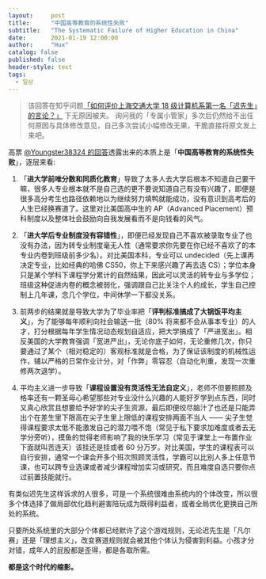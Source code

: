 ```yaml
---
layout:     post
title:      "中国高等教育的系统性失败"
subtitle:   "The Systematic Failure of Higher Education in China"
date:       2021-01-19 12:00:00
author:     "Hux"
catalog: false
published: false
header-style: text
tags:
  - 일상
---
```


> 该回答在知乎问题[「如何评价上海交通大学 18 级计算机系第一名「迟先生」的言论？」](https://www.zhihu.com/question/439622084/answer/1685314467) 下无原因被夹。
> 询问我的「专属小管家」多次后仍然给不出任何原因与具体修改意见，自己多次尝试小幅修改无果，干脆直接将原文发上来吧。


高票 [@Youngster38324 的回答](https://www.zhihu.com/question/439622084/answer/1681505518)透露出来的本质上是「**中国高等教育的系统性失败**」，逐层来看:

1. 「**进大学前唯分数和同质化教育**」导致了太多人去大学后根本不知道自己要干嘛，很多人专业根本就不是自己选的更不要说知道自己有没有兴趣了，即便是很多高分考生也路径依赖地以为继续努力填鸭就能成功，没有意识到高考后的人生已经换赛道了。这里对比美国高中生的 AP（Advanced Placement）预科制度以及整体社会鼓励向自我发展看而不是向钱看的风气。

2. 「**进大学后专业制度没有容错性**」，即便已经发现自己不喜欢被录取专业了也没有办法，因为转专业制度毫无人性（通常要求你先要在你已经不喜欢了的本专业内卷到班级前多少名）。对比美国本科，专业可以 undecided（先上课再决定专业，比如经典的哈佛 CS50，你上下来感兴趣了再去选 CS）；学位本身只是某个学科下课程学分累计的自然结果，因此可以灵活的转专业与多学位；班级这种促进内卷的概念被弱化，强调跟自己比关注个人的成长，学生自己控制上几年课，念几个学位，中间休学一下都没关系。

3. 前两步的结果就是导致大学为了毕业率把「**评判标准搞成了大锅饭平均主义**」，为了能够每年顺利向社会输送一批（80% 将来都不会从事本专业）的人才，打分根据每年学生情况动态规划自适应，把大学搞成了「严进宽出」。相反美国的大学教育强调「宽进严出」，无论你底子如何，无论重修几次，你只要通过了某个（相对稳定的）客观标准就是合格，为了保证该制度的机械性运作，辅以严格的日常作业计分，对「作弊」零容忍（自动化判重，发现一次重修两次退学）。

4. 平均主义进一步导致「**课程设置没有灵活性无法自定义**」，老师不但要照顾及格率还有一颗圣母心希望那些对专业没什么兴趣的人能好歹学到点东西，同时又真心欣赏且想要给予好学的尖子生资源，最后即便绞尽脑汁了也还是只能弄出个在差生里下限高在尖子生里上限低的课程安排两面不当人 —— 尖子生觉得课程要求太低不能激发自己的潜力喂不饱（常见于私下要求加难度或者去无学分旁听），摸鱼的觉得老师影响了我的快乐学习（常见于课堂上一布置作业下面就叫苦连天）该挂还是挂或者 60 分万岁。对比美国，学生的课程表可以自行安排，通常一个课会开多个班次照顾灵活性，学霸可以比别人多上任意节课，也可以跨专业选课或者减少课程增加实习或研究，而且难度自选只要你点过前置技能就行。

有类似迟先生这样诉求的人很多，可是一个系统很难由系统内的个体改变，所以很多个体选择了做局部优化趋利避害陪玩成为既得利益者，或者全局优化更换自己所处的系统。

只要所处系统里的大部分个体都已经默许了这个游戏规则，无论迟先生是「凡尔赛」还是「理想主义」，改变赛道规则就会被其他个体认为侵害到利益。小孩才分对错，成年人的屁股都是歪得，都是各取所需。

**都是这个时代的缩影。**
